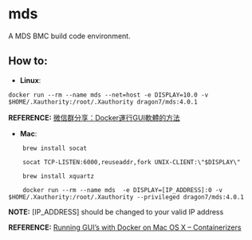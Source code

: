 # mds

A MDS BMC build code environment.

## How to:
- __Linux__:

```
docker run --rm --name mds --net=host -e DISPLAY=10.0 -v $HOME/.Xauthority:/root/.Xauthority dragon7/mds:4.0.1
```

__REFERENCE:__ [微信群分享：Docker運行GUI軟體的方法](https://www.csdn.net/article/2015-07-30/2825340)


- __Mac__:

```
    brew install socat

    socat TCP-LISTEN:6000,reuseaddr,fork UNIX-CLIENT:\"$DISPLAY\"

    brew install xquartz

    docker run --rm --name mds  -e DISPLAY=[IP_ADDRESS]:0 -v $HOME/.Xauthority:/root/.Xauthority --privileged dragon7/mds:4.0.1
```
__NOTE:__ [IP_ADDRESS] should be changed to your valid IP address

__REFERENCE:__ [Running GUI’s with Docker on Mac OS X – Containerizers](https://cntnr.io/running-guis-with-docker-on-mac-os-x-a14df6a76efc)